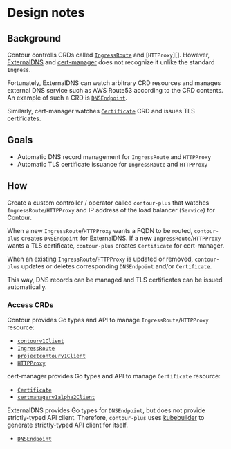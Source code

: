 Design notes
============

Background
----------

Contour controlls CRDs called [`IngressRoute`][IngressRoute] and [`HTTProxy`][].  However, [ExternalDNS][]
and [cert-manager][] does not recognize it unlike the standard `Ingress`.

Fortunately, ExternalDNS can watch arbitrary CRD resources and manages external
DNS service such as AWS Route53 according to the CRD contents.  An example of
such a CRD is [`DNSEndpoint`](https://github.com/kubernetes-incubator/external-dns/blob/master/docs/contributing/crd-source/crd-manifest.yaml).

Similarly, cert-manager watches [`Certificate`][Certificate] CRD and issues
TLS certificates.

Goals
-----

- Automatic DNS record management for `IngressRoute` and `HTTPProxy`
- Automatic TLS certificate issuance for `IngressRoute` and `HTTPProxy`

How
---

Create a custom controller / operator called `contour-plus` that watches `IngressRoute`/`HTTPProxy`
and IP address of the load balancer (`Service`) for Contour.

When a new `IngressRoute`/`HTTPProxy` wants a FQDN to be routed, `contour-plus` creates
`DNSEndpoint` for ExternalDNS.  If a new `IngressRoute`/`HTTPProxy` wants a TLS certificate,
`contour-plus` creates `Certificate` for cert-manager.

When an existing `IngressRoute`/`HTTPProxy` is updated or removed, `contour-plus` updates or
deletes corresponding `DNSEndpoint` and/or `Certificate`.

This way, DNS records can be managed and TLS certificates can be issued automatically.

### Access CRDs

Contour provides Go types and API to manage `IngressRoute`/`HTTPProxy` resource:

- [`contourv1Client`](https://github.com/projectcontour/contour/blob/81f2c011656304973d2bd00fa6034d2b1ea6e60f/apis/generated/clientset/versioned/typed/contour/v1beta1/contour_client.go#L70)
- [`IngressRoute`](https://github.com/heptio/contour/blob/03dcee7fedf52ba28852d75ff7752ec7ec0ae36c/apis/contour/v1/ingressroute.go#L164)
- [`projectcontourv1Client`](https://github.com/projectcontour/contour/blob/81f2c011656304973d2bd00fa6034d2b1ea6e60f/apis/generated/clientset/versioned/typed/projectcontour/v1/projectcontour_client.go#L70)
- [`HTTPProxy`](https://github.com/projectcontour/contour/blob/81f2c011656304973d2bd00fa6034d2b1ea6e60f/apis/projectcontour/v1/httpproxy.go#L268)


cert-manager provides Go types and API to manage `Certificate` resource:

- [`Certificate`](https://github.com/jetstack/cert-manager/blob/0aba30b25123e729d9dc8602cdcc4a5cc4b73bef/pkg/apis/certmanager/v1alpha2/types_certificate.go#L37)
- [`certmanagerv1alpha2Client`](https://github.com/jetstack/cert-manager/blob/0aba30b25123e729d9dc8602cdcc4a5cc4b73bef/pkg/client/clientset/versioned/typed/certmanager/v1alpha2/certmanager_client.go#L80)

ExternalDNS provides Go types for `DNSEndpoint`, but does not provide strictly-typed
API client.  Therefore, `contour-plus` uses [kubebuilder][] to generate strictly-typed
API client for itself.

- [`DNSEndpoint`](https://github.com/kubernetes-incubator/external-dns/blob/d1bc8fe147f0ffd7cc4be3e9c6f693186b0aa0bf/endpoint/endpoint.go#L191)

[IngressRoute]: https://github.com/heptio/contour/blob/master/docs/ingressroute.md
[HTTPProxy]: https://github.com/projectcontour/contour/blob/master/site/docs/master/httpproxy.md
[ExternalDNS]: https://github.com/kubernetes-incubator/external-dns
[cert-manager]: https://github.com/jetstack/cert-manager
[Certificate]: https://docs.cert-manager.io/en/latest/reference/certificates.html
[kubebuilder]: https://github.com/kubernetes-sigs/kubebuilder
